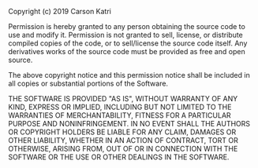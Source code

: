 Copyright (c) 2019 Carson Katri

Permission is hereby granted to any person obtaining the source code to use and modify it. Permission is not granted to sell, license, or distribute compiled copies of the code, or to sell/license the source code itself. Any derivatives works of the source code must be provided as free and open source.

The above copyright notice and this permission notice shall be included in all
copies or substantial portions of the Software.

THE SOFTWARE IS PROVIDED "AS IS", WITHOUT WARRANTY OF ANY KIND,
EXPRESS OR IMPLIED, INCLUDING BUT NOT LIMITED TO THE WARRANTIES OF
MERCHANTABILITY, FITNESS FOR A PARTICULAR PURPOSE AND NONINFRINGEMENT.
IN NO EVENT SHALL THE AUTHORS OR COPYRIGHT HOLDERS BE LIABLE FOR ANY CLAIM,
DAMAGES OR OTHER LIABILITY, WHETHER IN AN ACTION OF CONTRACT, TORT OR
OTHERWISE, ARISING FROM, OUT OF OR IN CONNECTION WITH THE SOFTWARE OR THE USE
OR OTHER DEALINGS IN THE SOFTWARE.
